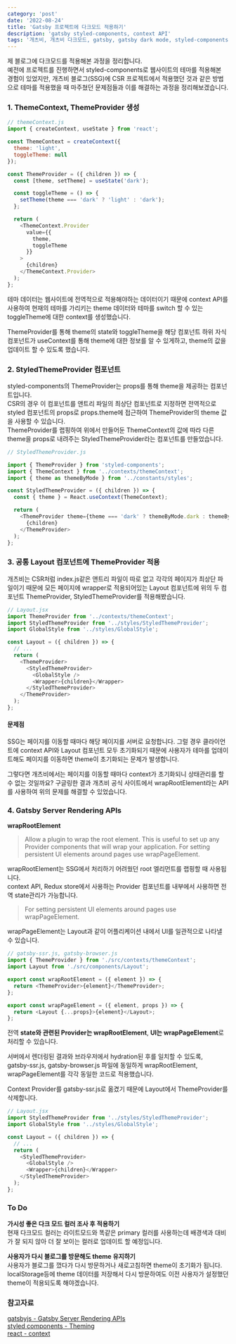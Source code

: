 ```yaml
---
category: 'post'
date: '2022-08-24'
title: 'Gatsby 프로젝트에 다크모드 적용하기'
description: 'gatsby styled-components, context API'
tags: '개츠비, 개츠비 다크모드, gatsby, gatsby dark mode, styled-components, context API'
---
```


제 블로그에 다크모드를 적용해본 과정을 정리합니다.<br>
예전에 프로젝트를 진행하면서 styled-components로 웹사이트의 테마를 적용해본 경험이 있었지만, 개츠비 블로그(SSG)에 CSR 프로젝트에서 적용했던 것과 같은 방법으로 테마를 적용했을 때 마주쳤던 문제점들과 이를 해결하는 과정을 정리해보겠습니다.<br>

### 1. ThemeContext, ThemeProvider 생성

```javascript
// themeContext.js
import { createContext, useState } from 'react';

const ThemeContext = createContext({
  theme: 'light',
  toggleTheme: null
});

const ThemeProvider = ({ children }) => {
  const [theme, setTheme] = useState('dark');

  const toggleTheme = () => {
    setTheme(theme === 'dark' ? 'light' : 'dark');
  };

  return (
    <ThemeContext.Provider
      value={{
        theme,
        toggleTheme
      }}
    >
      {children}
    </ThemeContext.Provider>
  );
};
```

테마 데이터는 웹사이트에 전역적으로 적용해야하는 데이터이기 때문에 context API를 사용하여 현재의 테마를 가리키는 theme 데이터와 테마를 switch 할 수 있는 toggleTheme에 대한 context를 생성했습니다.<br>

ThemeProvider를 통해 theme의 state와 toggleTheme을 해당 컴포넌트 하위 자식 컴포넌트가 useContext를 통해 theme에 대한 정보를 알 수 있게하고, theme의 값을 업데이트 할 수 있도록 했습니다.<br>

### 2. StyledThemeProvider 컴포넌트

styled-components의 ThemeProvider는 props를 통해 theme을 제공하는 컴포넌트입니다.<br>
CSR의 경우 이 컴포넌트를 앤트리 파일의 최상단 컴포넌트로 지정하면 전역적으로 styled 컴포넌트의 props로 props.theme에 접근하여 ThemeProvider의 theme 값을 사용할 수 있습니다.<br>
ThemeProvider를 랩핑하여 위에서 만들어둔 ThemeContext의 값에 따라 다른 theme을 props로 내려주는 StyledThemeProvider라는 컴포넌트를 만들었습니다.<br>

```javascript
// StyledThemeProvider.js

import { ThemeProvider } from 'styled-components';
import { ThemeContext } from '../contexts/themeContext';
import { theme as themeByMode } from '../constants/styles';

const StyledThemeProvider = ({ children }) => {
  const { theme } = React.useContext(ThemeContext);

  return (
    <ThemeProvider theme={theme === 'dark' ? themeByMode.dark : themeByMode.light}>
      {children}
    </ThemeProvider>
  );
};
```

### 3. 공통 Layout 컴포넌트에 ThemeProvider 적용

개츠비는 CSR처럼 index.js같은 앤트리 파일이 따로 없고 각각의 페이지가 최상단 파일이기 때문에 모든 페이지에 wrapper로 적용되어있는 Layout 컴포넌트에 위의 두 컴포넌트 ThemeProvider, StyledThemeProvider를 적용해봤습니다.

```javascript
// Layout.jsx
import ThemeProvider from '../contexts/themeContext';
import StyledThemeProvider from '../styles/StyledThemeProvider';
import GlobalStyle from '../styles/GlobalStyle';

const Layout = ({ children }) => {
  // ...
  return (
    <ThemeProvider>
      <StyledThemeProvider>
        <GlobalStyle />
        <Wrapper>{children}</Wrapper>
      </StyledThemeProvider>
    </ThemeProvider>
  );
};
```

#### 문제점

SSG는 페이지를 이동할 때마다 해당 페이지를 서버로 요청합니다. 그럴 경우 클라이언트에 context API와 Layout 컴포넌트 모두 초기화되기 때문에 사용자가 테마를 업데이트해도 페이지를 이동하면 theme이 초기화되는 문제가 발생합니다.<br>

그렇다면 개츠비에서는 페이지를 이동할 때마다 context가 초기화되니 상태관리를 할 수 없는 것일까요? 구글링한 결과 개츠비 공식 사이트에서 wrapRootElement라는 API를 사용하여 위의 문제를 해결할 수 있었습니다.<br>

### 4. Gatsby Server Rendering APIs

**wrapRootElement**

> Allow a plugin to wrap the root element.
> This is useful to set up any Provider components that will wrap your application. For setting persistent UI elements around pages use wrapPageElement.

wrapRootElement는 SSG에서 처리하기 어려웠던 root 엘리먼트를 랩핑할 때 사용됩니다.<br>
context API, Redux store에서 사용하는 Provider 컴포넌트를 내부에서 사용하면 전역 state관리가 가능합니다.<br>

> For setting persistent UI elements around pages use wrapPageElement.

wrapPageElement는 Layout과 같이 어플리케이션 내에서 UI를 일관적으로 나타낼 수 있습니다.<br>

```javascript
// gatsby-ssr.js, gatsby-browser.js
import { ThemeProvider } from './src/contexts/themeContext';
import Layout from './src/components/Layout';

export const wrapRootElement = ({ element }) => {
  return <ThemeProvider>{element}</ThemeProvider>;
};

export const wrapPageElement = ({ element, props }) => {
  return <Layout {...props}>{element}</Layout>;
};
```

전역 **state와 관련된 Provider는 wrapRootElement**, **UI는 wrapPageElement**로 처리할 수 있습니다.<br>

서버에서 렌더링된 결과와 브라우저에서 hydration된 후를 일치할 수 있도록,<br>
gatsby-ssr.js, gatsby-browser.js 파일에 동일하게 wrapRootElement, wrapPageElement를 각각 동일한 코드로 적용했습니다.

Context Provider를 gatsby-ssr.js로 옮겼기 때문에 Layout에서 ThemeProvider를 삭제합니다.<br>

```javascript
// Layout.jsx
import StyledThemeProvider from '../styles/StyledThemeProvider';
import GlobalStyle from '../styles/GlobalStyle';

const Layout = ({ children }) => {
  // ...
  return (
    <StyledThemeProvider>
      <GlobalStyle />
      <Wrapper>{children}</Wrapper>
    </StyledThemeProvider>
  );
};
```

### To Do

**가시성 좋은 다크 모드 컬러 조사 후 적용하기**<br>
현재 다크모드 컬러는 라이트모드와 똑같은 primary 컬러를 사용하는데 배경색과 대비가 잘 되지 않아 더 잘 보이는 컬러로 업데이트 할 예정입니다.<br>

**사용자가 다시 블로그를 방문해도 theme 유지하기**<br>
사용자가 블로그를 껐다가 다시 방문하거나 새로고침하면 theme이 초기화가 됩니다. localStorage등에 theme 데이터를 저장해서 다시 방문하여도 이전 사용자가 설정했던 theme이 적용되도록 해야겠습니다.

### 참고자료

[gatsbyjs - Gatsby Server Rendering APIs](https://www.gatsbyjs.com/docs/reference/config-files/gatsby-ssr/)<br>
[styled components - Theming](https://styled-components.com/docs/advanced)<br>
[react - context](https://ko.reactjs.org/docs/context.html)<br>
